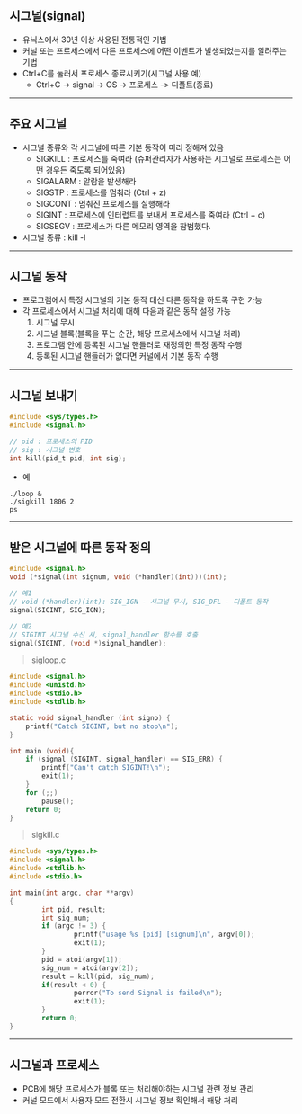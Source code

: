 ## 시그널(signal)
* 유닉스에서 30년 이상 사용된 전통적인 기법
* 커널 또는 프로세스에서 다른 프로세스에 어떤 이벤트가 발생되었는지를 알려주는 기법
* Ctrl+C를 눌러서 프로세스 종료시키기(시그널 사용 예)
    + Ctrl+C -> signal -> OS -> 프로세스 -> 디폴트(종료)

---
## 주요 시그널
* 시그널 종류와 각 시그널에 따른 기본 동작이 미리 정해져 있음
    + SIGKILL : 프로세스를 죽여라 (슈퍼관리자가 사용하는 시그널로 프로세스는 어떤 경우든 죽도록 되어있음)
    + SIGALARM : 알람을 발생해라
    + SIGSTP : 프로세스를 멈춰라 (Ctrl + z)
    + SIGCONT : 멈춰진 프로세스를 실행해라
    + SIGINT : 프로세스에 인터럽트를 보내서 프로세스를 죽여라 (Ctrl + c)
    + SIGSEGV : 프로세스가 다른 메모리 영역을 참범했다.
* 시그널 종류 : kill -l

---
## 시그널 동작
* 프로그램에서 특정 시그널의 기본 동작 대신 다른 동작을 하도록 구현 가능
* 각 프로세스에서 시그널 처리에 대해 다음과 같은 동작 설정 가능
    1. 시그널 무시
    2. 시그널 블록(블록을 푸는 순간, 해당 프로세스에서 시그널 처리)
    3. 프로그램 안에 등록된 시그널 핸들러로 재정의한 특정 동작 수행
    4. 등록된 시그널 핸들러가 없다면 커널에서 기본 동작 수행

---
## 시그널 보내기
```C
#include <sys/types.h>
#include <signal.h>

// pid : 프로세스의 PID
// sig : 시그널 번호
int kill(pid_t pid, int sig);
```
* 예
```
./loop &
./sigkill 1806 2
ps
```
---
## 받은 시그널에 따른 동작 정의
```C
#include <signal.h>
void (*signal(int signum, void (*handler)(int)))(int);

// 예1
// void (*handler)(int): SIG_IGN - 시그널 무시, SIG_DFL - 디폴트 동작
signal(SIGINT, SIG_IGN);

// 예2
// SIGINT 시그널 수신 시, signal_handler 함수를 호출
signal(SIGINT, (void *)signal_handler);
```
> sigloop.c
```C
#include <signal.h>
#include <unistd.h>
#include <stdio.h>
#include <stdlib.h>

static void signal_handler (int signo) {
    printf("Catch SIGINT, but no stop\n");
}

int main (void){
    if (signal (SIGINT, signal_handler) == SIG_ERR) {
        printf("Can't catch SIGINT!\n");
        exit(1);
    }
    for (;;)
        pause();
    return 0;
}
```
> sigkill.c
```C
#include <sys/types.h>
#include <signal.h>
#include <stdlib.h>
#include <stdio.h>

int main(int argc, char **argv)
{
        int pid, result;
        int sig_num;
        if (argc != 3) {
                printf("usage %s [pid] [signum]\n", argv[0]);
                exit(1);
        }
        pid = atoi(argv[1]);
        sig_num = atoi(argv[2]);
        result = kill(pid, sig_num);
        if(result < 0) {
                perror("To send Signal is failed\n");
                exit(1);
        }
        return 0;
}
```

---
## 시그널과 프로세스
* PCB에 해당 프로세스가 블록 또는 처리해야하는 시그널 관련 정보 관리
* 커널 모드에서 사용자 모드 전환시 시그널 정보 확인해서 해당 처리